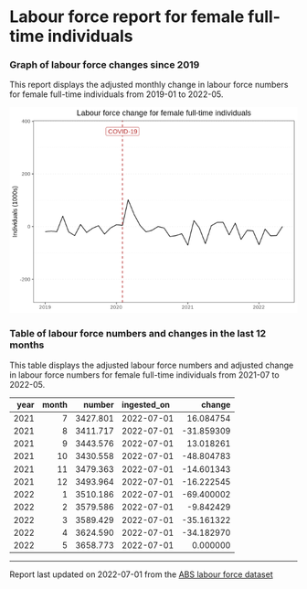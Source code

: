Labour force report for female full-time individuals
================

### Graph of labour force changes since 2019

This report displays the adjusted monthly change in labour force numbers
for female full-time individuals from 2019-01 to 2022-05.

![](female_full-time_report_files/figure-gfm/unnamed-chunk-2-1.png)<!-- -->

### Table of labour force numbers and changes in the last 12 months

This table displays the adjusted labour force numbers and adjusted
change in labour force numbers for female full-time individuals from
2021-07 to 2022-05.

| year | month |   number | ingested_on |     change |
|-----:|------:|---------:|:------------|-----------:|
| 2021 |     7 | 3427.801 | 2022-07-01  |  16.084754 |
| 2021 |     8 | 3411.717 | 2022-07-01  | -31.859309 |
| 2021 |     9 | 3443.576 | 2022-07-01  |  13.018261 |
| 2021 |    10 | 3430.558 | 2022-07-01  | -48.804783 |
| 2021 |    11 | 3479.363 | 2022-07-01  | -14.601343 |
| 2021 |    12 | 3493.964 | 2022-07-01  | -16.222545 |
| 2022 |     1 | 3510.186 | 2022-07-01  | -69.400002 |
| 2022 |     2 | 3579.586 | 2022-07-01  |  -9.842429 |
| 2022 |     3 | 3589.429 | 2022-07-01  | -35.161322 |
| 2022 |     4 | 3624.590 | 2022-07-01  | -34.182970 |
| 2022 |     5 | 3658.773 | 2022-07-01  |   0.000000 |

------------------------------------------------------------------------

Report last updated on 2022-07-01 from the [ABS labour force
dataset](https://www.abs.gov.au/statistics/labour/employment-and-unemployment/labour-force-australia/latest-release)
